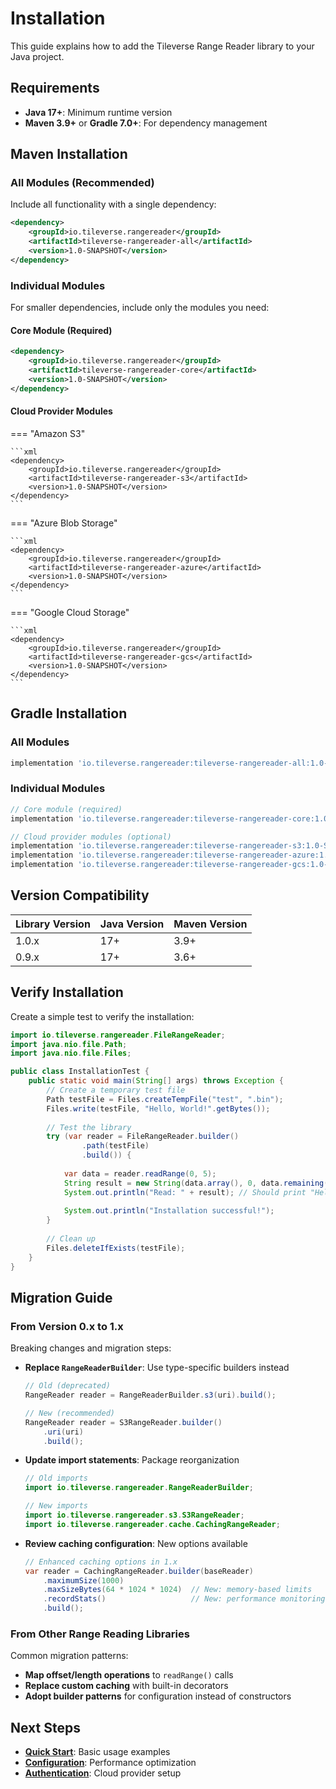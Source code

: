 # Installation

This guide explains how to add the Tileverse Range Reader library to your Java project.

## Requirements

- **Java 17+**: Minimum runtime version
- **Maven 3.9+** or **Gradle 7.0+**: For dependency management

## Maven Installation

### All Modules (Recommended)

Include all functionality with a single dependency:

```xml
<dependency>
    <groupId>io.tileverse.rangereader</groupId>
    <artifactId>tileverse-rangereader-all</artifactId>
    <version>1.0-SNAPSHOT</version>
</dependency>
```

### Individual Modules

For smaller dependencies, include only the modules you need:

#### Core Module (Required)

```xml
<dependency>
    <groupId>io.tileverse.rangereader</groupId>
    <artifactId>tileverse-rangereader-core</artifactId>
    <version>1.0-SNAPSHOT</version>
</dependency>
```

#### Cloud Provider Modules

=== "Amazon S3"

    ```xml
    <dependency>
        <groupId>io.tileverse.rangereader</groupId>
        <artifactId>tileverse-rangereader-s3</artifactId>
        <version>1.0-SNAPSHOT</version>
    </dependency>
    ```

=== "Azure Blob Storage"

    ```xml
    <dependency>
        <groupId>io.tileverse.rangereader</groupId>
        <artifactId>tileverse-rangereader-azure</artifactId>
        <version>1.0-SNAPSHOT</version>
    </dependency>
    ```

=== "Google Cloud Storage"

    ```xml
    <dependency>
        <groupId>io.tileverse.rangereader</groupId>
        <artifactId>tileverse-rangereader-gcs</artifactId>
        <version>1.0-SNAPSHOT</version>
    </dependency>
    ```

## Gradle Installation

### All Modules

```gradle
implementation 'io.tileverse.rangereader:tileverse-rangereader-all:1.0-SNAPSHOT'
```

### Individual Modules

```gradle
// Core module (required)
implementation 'io.tileverse.rangereader:tileverse-rangereader-core:1.0-SNAPSHOT'

// Cloud provider modules (optional)
implementation 'io.tileverse.rangereader:tileverse-rangereader-s3:1.0-SNAPSHOT'
implementation 'io.tileverse.rangereader:tileverse-rangereader-azure:1.0-SNAPSHOT'
implementation 'io.tileverse.rangereader:tileverse-rangereader-gcs:1.0-SNAPSHOT'
```

## Version Compatibility

| Library Version | Java Version | Maven Version |
|----------------|--------------|---------------|
| 1.0.x | 17+ | 3.9+ |
| 0.9.x | 17+ | 3.6+ |

## Verify Installation

Create a simple test to verify the installation:

```java
import io.tileverse.rangereader.FileRangeReader;
import java.nio.file.Path;
import java.nio.file.Files;

public class InstallationTest {
    public static void main(String[] args) throws Exception {
        // Create a temporary test file
        Path testFile = Files.createTempFile("test", ".bin");
        Files.write(testFile, "Hello, World!".getBytes());
        
        // Test the library
        try (var reader = FileRangeReader.builder()
                .path(testFile)
                .build()) {
            
            var data = reader.readRange(0, 5);
            String result = new String(data.array(), 0, data.remaining());
            System.out.println("Read: " + result); // Should print "Hello"
            
            System.out.println("Installation successful!");
        }
        
        // Clean up
        Files.deleteIfExists(testFile);
    }
}
```

## Migration Guide

### From Version 0.x to 1.x

Breaking changes and migration steps:

- **Replace `RangeReaderBuilder`**: Use type-specific builders instead
  ```java
  // Old (deprecated)
  RangeReader reader = RangeReaderBuilder.s3(uri).build();
  
  // New (recommended)
  RangeReader reader = S3RangeReader.builder()
      .uri(uri)
      .build();
  ```

- **Update import statements**: Package reorganization
  ```java
  // Old imports
  import io.tileverse.rangereader.RangeReaderBuilder;
  
  // New imports  
  import io.tileverse.rangereader.s3.S3RangeReader;
  import io.tileverse.rangereader.cache.CachingRangeReader;
  ```

- **Review caching configuration**: New options available
  ```java
  // Enhanced caching options in 1.x
  var reader = CachingRangeReader.builder(baseReader)
      .maximumSize(1000)
      .maxSizeBytes(64 * 1024 * 1024)  // New: memory-based limits
      .recordStats()                   // New: performance monitoring
      .build();
  ```

### From Other Range Reading Libraries

Common migration patterns:

- **Map offset/length operations** to `readRange()` calls
- **Replace custom caching** with built-in decorators  
- **Adopt builder patterns** for configuration instead of constructors

## Next Steps

- **[Quick Start](quick-start.md)**: Basic usage examples
- **[Configuration](configuration.md)**: Performance optimization
- **[Authentication](authentication.md)**: Cloud provider setup